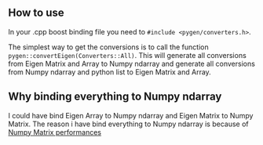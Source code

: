 ## How to use

In your .cpp boost binding file you need to `#include <pygen/converters.h>`.

The simplest way to get the conversions is to call the function `pygen::convertEigen(Converters::All)`. This will generate all conversions from Eigen Matrix and Array to Numpy ndarray and generate all conversions from Numpy ndarray and python list to Eigen Matrix and Array.

## Why binding everything to Numpy ndarray
I could have bind Eigen Array to Numpy ndarray and Eigen Matrix to Numpy Matrix.
The reason i have bind everything to Numpy ndarray is because of [Numpy Matrix performances](https://stackoverflow.com/questions/16929211/numpy-np-array-versus-np-matrix-performance)